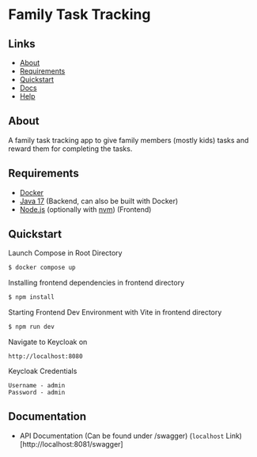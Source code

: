 # Family Task Tracking

## Links

* [About](#about)
* [Requirements](#requirements)
* [Quickstart](#quickstart)
* [Docs](#documentation)
* [Help](HELP.md)

## About

A family task tracking app to give family members (mostly kids) tasks and reward them for completing the tasks.

## Requirements

* [Docker](https://www.docker.com/)
* [Java 17](https://adoptium.net/de/temurin/releases/?version=17) (Backend, can also be built with Docker)
* [Node.js](https://nodejs.org/en/) (optionally with [nvm](https://github.com/nvm-sh/nvm)) (Frontend)

## Quickstart

Launch Compose in Root Directory

```bash
$ docker compose up
```

Installing frontend dependencies in frontend directory

```bash
$ npm install
```

Starting Frontend Dev Environment with Vite in frontend directory

```bash
$ npm run dev
```

Navigate to Keycloak on 

```
http://localhost:8080
```

Keycloak Credentials  
```
Username - admin  
Password - admin
```

## Documentation

* API Documentation (Can be found under <APP-URL>/swagger) (`localhost` Link)[http://localhost:8081/swagger]
